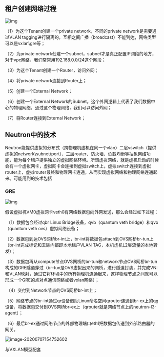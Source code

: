 ## 租户创建网络过程

![img](https://img2018.cnblogs.com/blog/1466805/201903/1466805-20190314163927417-400731297.png)

  （1）为这个Tenant创建一个private network，不同的private network是需要通过VLAN tagging进行隔离的，互相之间广播（broadcast）不能到达，网络类型可以是vxlan\gre等；

  （2）为private network创建一个subnet，subnet才是真正配置IP网段的地方，对于vpc网络，我们常常用192.168.0.0/24这个网段；

  （3）为这个Tenant创建一个Router，访问外网；

  （4）将private network连接到Router上；

  （5）创建一个External Network；

  （6）创建一个External Network的Subnet，这个外网逻辑上代表了我们数据中心的物理网络，通过这个物理网络，我们可以访问外网；

  （7）将Router连接到External Network；

## Neutron中的技术

Neutron能提供虚拟的分布式（跨物理机虚机在同一个vlan）二层vswitch（提供虚拟的network\subnet\port）、三层router、防火墙、负载均衡等抽象网络功能，能为每个租户提供独立的虚拟网络环境。所谓虚拟网络，就是虚机启动的时候会有一个虚拟网卡，虚拟网卡会连接到虚拟switch上，虚拟switch连接到虚拟router上，虚拟router最终和物理网卡连通，从而实现虚拟网络和物理网络连通起来。可能用到的技术包括

### GRE



![img](https://img2018.cnblogs.com/blog/1466805/201903/1466805-20190314164047918-1311726854.png)

假设虚拟机VM0虚拟网卡veth0有网络数据包向外网发送，那么会经过如下过程：

​    （1）数据包会经过qbr Linux Bridge设备，qvb（quantum veth bridge）和qvo（quantum veth ovs）虚拟网络设备；

​    （2）数据包到达OVS网桥br-int上，br-int将数据包attach到OVS网桥br-tun上（br-int完成标记和去除内部即本地租户VLAN TAG，本机虚机L2层流量的本地转发）；

​    （3）数据包再从compute节点OVS网桥的br-tun和network节点OVS网桥br-tun构成的GRE隧道穿过（br-tun是OVS虚拟出来的网桥，进行隧道封装，并完成VNI和VLAN映射，通过它将环境中的所有物理机连通起来，这样物理节点之间就可以形成一个GRE的点对点通信网络或者vxlan网络）；

​    （4）交付到Network节点的OVS网桥br-int上；

​    （5）网络节点的br-int通过qr设备借助Linux命名空间qrouter连通到br-ex上的qg设备，将数据包交付到OVS网桥br-ex上（qrouter就是网络节点上的neutron-l3-agent）；

​    （6）最后br-ex通过网络节点的外部物理端口eth1把数据包传送到外部路由器的网关。

![image-20200707154752602](C:\Users\Administrator\AppData\Roaming\Typora\typora-user-images\image-20200707154752602.png)

与VXLAN模型配套

